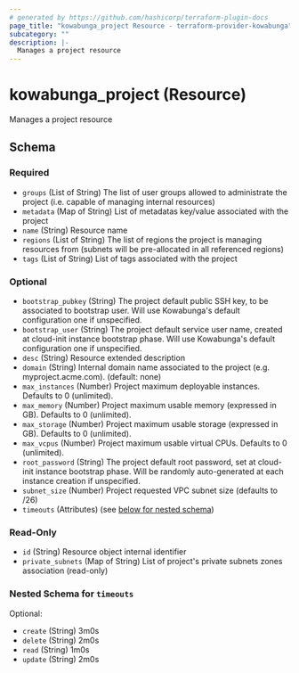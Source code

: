 ```yaml
---
# generated by https://github.com/hashicorp/terraform-plugin-docs
page_title: "kowabunga_project Resource - terraform-provider-kowabunga"
subcategory: ""
description: |-
  Manages a project resource
---
```


# kowabunga_project (Resource)

Manages a project resource



<!-- schema generated by tfplugindocs -->
## Schema

### Required

- `groups` (List of String) The list of user groups allowed to administrate the project (i.e. capable of managing internal resources)
- `metadata` (Map of String) List of metadatas key/value associated with the project
- `name` (String) Resource name
- `regions` (List of String) The list of regions the project is managing resources from (subnets will be pre-allocated in all referenced regions)
- `tags` (List of String) List of tags associated with the project

### Optional

- `bootstrap_pubkey` (String) The project default public SSH key, to be associated to bootstrap user. Will use Kowabunga's default configuration one if unspecified.
- `bootstrap_user` (String) The project default service user name, created at cloud-init instance bootstrap phase. Will use Kowabunga's default configuration one if unspecified.
- `desc` (String) Resource extended description
- `domain` (String) Internal domain name associated to the project (e.g. myproject.acme.com). (default: none)
- `max_instances` (Number) Project maximum deployable instances. Defaults to 0 (unlimited).
- `max_memory` (Number) Project maximum usable memory (expressed in GB). Defaults to 0 (unlimited).
- `max_storage` (Number) Project maximum usable storage (expressed in GB). Defaults to 0 (unlimited).
- `max_vcpus` (Number) Project maximum usable virtual CPUs. Defaults to 0 (unlimited).
- `root_password` (String) The project default root password, set at cloud-init instance bootstrap phase. Will be randomly auto-generated at each instance creation if unspecified.
- `subnet_size` (Number) Project requested VPC subnet size (defaults to /26)
- `timeouts` (Attributes) (see [below for nested schema](#nestedatt--timeouts))

### Read-Only

- `id` (String) Resource object internal identifier
- `private_subnets` (Map of String) List of project's private subnets zones association (read-only)

<a id="nestedatt--timeouts"></a>
### Nested Schema for `timeouts`

Optional:

- `create` (String) 3m0s
- `delete` (String) 2m0s
- `read` (String) 1m0s
- `update` (String) 2m0s
